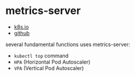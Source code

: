 # metrics-server

- [k8s.io](https://kubernetes.io/docs/tasks/debug/debug-cluster/resource-metrics-pipeline/)
- [github](https://github.com/kubernetes-sigs/metrics-server)

several fundamental functions uses metrics-server:
- `kubectl top` command
- `HPA` (Horizontal Pod Autoscaler)
- `VPA` (Vertical Pod Autoscaler)

